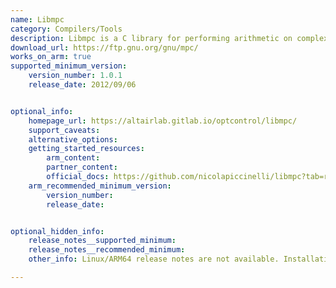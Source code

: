 ```yaml
---
name: Libmpc
category: Compilers/Tools
description: Libmpc is a C library for performing arithmetic on complex numbers with arbitrary precision. It builds on the MPFR and GMP libraries to provide high-precision calculations for complex mathematical operations.
download_url: https://ftp.gnu.org/gnu/mpc/
works_on_arm: true
supported_minimum_version:
    version_number: 1.0.1
    release_date: 2012/09/06


optional_info:
    homepage_url: https://altairlab.gitlab.io/optcontrol/libmpc/
    support_caveats:
    alternative_options:
    getting_started_resources:
        arm_content:
        partner_content:
        official_docs: https://github.com/nicolapiccinelli/libmpc?tab=readme-ov-file#usage
    arm_recommended_minimum_version:
        version_number:
        release_date:


optional_hidden_info:
    release_notes__supported_minimum:
    release_notes__recommended_minimum:
    other_info: Linux/ARM64 release notes are not available. Installation and Testing were done using "apt install libmpc-dev". The minimum version of libmpc 1.0.1 corresponds to ubuntu:14.04 and 1.2.1 to ubuntu:22.04.

---
```

